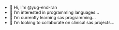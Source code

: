 - 👋 Hi, I’m @yug-end-ran
- 👀 I’m interested in  programming languages...
- 🌱 I’m currently learning  sas programming...
- 💞️ I’m looking to collaborate on clinical sas projects...

<!---
yug-end-ran/yug-end-ran is a ✨ special ✨ repository because its `README.md` (this file) appears on your GitHub profile.
You can click the Preview link to take a look at your changes.
--->
